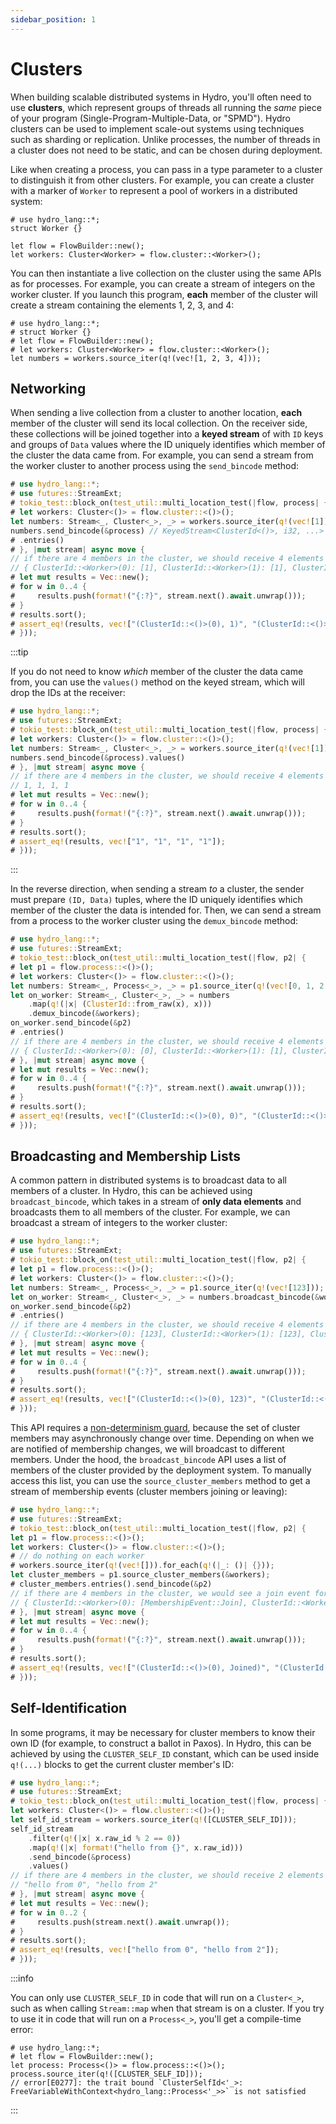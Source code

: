 ```yaml
---
sidebar_position: 1
---
```


# Clusters
When building scalable distributed systems in Hydro, you'll often need to use **clusters**, which represent groups of threads all running the _same_ piece of your program (Single-Program-Multiple-Data, or "SPMD"). Hydro clusters can be used to implement scale-out systems using techniques such as sharding or replication. Unlike processes, the number of threads in a cluster does not need to be static, and can be chosen during deployment.

Like when creating a process, you can pass in a type parameter to a cluster to distinguish it from other clusters. For example, you can create a cluster with a marker of `Worker` to represent a pool of workers in a distributed system:

```rust,no_run
# use hydro_lang::*;
struct Worker {}

let flow = FlowBuilder::new();
let workers: Cluster<Worker> = flow.cluster::<Worker>();
```

You can then instantiate a live collection on the cluster using the same APIs as for processes. For example, you can create a stream of integers on the worker cluster. If you launch this program, **each** member of the cluster will create a stream containing the elements 1, 2, 3, and 4:

```rust,no_run
# use hydro_lang::*;
# struct Worker {}
# let flow = FlowBuilder::new();
# let workers: Cluster<Worker> = flow.cluster::<Worker>();
let numbers = workers.source_iter(q!(vec![1, 2, 3, 4]));
```

## Networking
When sending a live collection from a cluster to another location, **each** member of the cluster will send its local collection. On the receiver side, these collections will be joined together into a **keyed stream** of with `ID` keys and groups of  `Data` values where the ID uniquely identifies which member of the cluster the data came from. For example, you can send a stream from the worker cluster to another process using the `send_bincode` method:

```rust
# use hydro_lang::*;
# use futures::StreamExt;
# tokio_test::block_on(test_util::multi_location_test(|flow, process| {
# let workers: Cluster<()> = flow.cluster::<()>();
let numbers: Stream<_, Cluster<_>, _> = workers.source_iter(q!(vec![1]));
numbers.send_bincode(&process) // KeyedStream<ClusterId<()>, i32, ...>
# .entries()
# }, |mut stream| async move {
// if there are 4 members in the cluster, we should receive 4 elements
// { ClusterId::<Worker>(0): [1], ClusterId::<Worker>(1): [1], ClusterId::<Worker>(2): [1], ClusterId::<Worker>(3): [1] }
# let mut results = Vec::new();
# for w in 0..4 {
#     results.push(format!("{:?}", stream.next().await.unwrap()));
# }
# results.sort();
# assert_eq!(results, vec!["(ClusterId::<()>(0), 1)", "(ClusterId::<()>(1), 1)", "(ClusterId::<()>(2), 1)", "(ClusterId::<()>(3), 1)"]);
# }));
```

:::tip

If you do not need to know _which_ member of the cluster the data came from, you can use the `values()` method on the keyed stream, which will drop the IDs at the receiver:

```rust
# use hydro_lang::*;
# use futures::StreamExt;
# tokio_test::block_on(test_util::multi_location_test(|flow, process| {
# let workers: Cluster<()> = flow.cluster::<()>();
let numbers: Stream<_, Cluster<_>, _> = workers.source_iter(q!(vec![1]));
numbers.send_bincode(&process).values()
# }, |mut stream| async move {
// if there are 4 members in the cluster, we should receive 4 elements
// 1, 1, 1, 1
# let mut results = Vec::new();
# for w in 0..4 {
#     results.push(format!("{:?}", stream.next().await.unwrap()));
# }
# results.sort();
# assert_eq!(results, vec!["1", "1", "1", "1"]);
# }));
```

:::

In the reverse direction, when sending a stream _to_ a cluster, the sender must prepare `(ID, Data)` tuples, where the ID uniquely identifies which member of the cluster the data is intended for. Then, we can send a stream from a process to the worker cluster using the `demux_bincode` method:

```rust
# use hydro_lang::*;
# use futures::StreamExt;
# tokio_test::block_on(test_util::multi_location_test(|flow, p2| {
# let p1 = flow.process::<()>();
# let workers: Cluster<()> = flow.cluster::<()>();
let numbers: Stream<_, Process<_>, _> = p1.source_iter(q!(vec![0, 1, 2, 3]));
let on_worker: Stream<_, Cluster<_>, _> = numbers
    .map(q!(|x| (ClusterId::from_raw(x), x)))
    .demux_bincode(&workers);
on_worker.send_bincode(&p2)
# .entries()
// if there are 4 members in the cluster, we should receive 4 elements
// { ClusterId::<Worker>(0): [0], ClusterId::<Worker>(1): [1], ClusterId::<Worker>(2): [2], ClusterId::<Worker>(3): [3] }
# }, |mut stream| async move {
# let mut results = Vec::new();
# for w in 0..4 {
#     results.push(format!("{:?}", stream.next().await.unwrap()));
# }
# results.sort();
# assert_eq!(results, vec!["(ClusterId::<()>(0), 0)", "(ClusterId::<()>(1), 1)", "(ClusterId::<()>(2), 2)", "(ClusterId::<()>(3), 3)"]);
# }));
```

## Broadcasting and Membership Lists
A common pattern in distributed systems is to broadcast data to all members of a cluster. In Hydro, this can be achieved using `broadcast_bincode`, which takes in a stream of **only data elements** and broadcasts them to all members of the cluster. For example, we can broadcast a stream of integers to the worker cluster:

```rust
# use hydro_lang::*;
# use futures::StreamExt;
# tokio_test::block_on(test_util::multi_location_test(|flow, p2| {
# let p1 = flow.process::<()>();
# let workers: Cluster<()> = flow.cluster::<()>();
let numbers: Stream<_, Process<_>, _> = p1.source_iter(q!(vec![123]));
let on_worker: Stream<_, Cluster<_>, _> = numbers.broadcast_bincode(&workers, nondet!(/** assuming stable membership */));
on_worker.send_bincode(&p2)
# .entries()
// if there are 4 members in the cluster, we should receive 4 elements
// { ClusterId::<Worker>(0): [123], ClusterId::<Worker>(1): [123], ClusterId::<Worker>(2): [123, ClusterId::<Worker>(3): [123] }
# }, |mut stream| async move {
# let mut results = Vec::new();
# for w in 0..4 {
#     results.push(format!("{:?}", stream.next().await.unwrap()));
# }
# results.sort();
# assert_eq!(results, vec!["(ClusterId::<()>(0), 123)", "(ClusterId::<()>(1), 123)", "(ClusterId::<()>(2), 123)", "(ClusterId::<()>(3), 123)"]);
# }));
```

This API requires a [non-determinism guard](../live-collections/determinism.md#unsafe-operations-in-hydro), because the set of cluster members may asynchronously change over time. Depending on when we are notified of membership changes, we will broadcast to different members. Under the hood, the `broadcast_bincode` API uses a list of members of the cluster provided by the deployment system. To manually access this list, you can use the `source_cluster_members` method to get a stream of membership events (cluster members joining or leaving):

```rust
# use hydro_lang::*;
# use futures::StreamExt;
# tokio_test::block_on(test_util::multi_location_test(|flow, p2| {
let p1 = flow.process::<()>();
let workers: Cluster<()> = flow.cluster::<()>();
# // do nothing on each worker
# workers.source_iter(q!(vec![])).for_each(q!(|_: ()| {}));
let cluster_members = p1.source_cluster_members(&workers);
# cluster_members.entries().send_bincode(&p2)
// if there are 4 members in the cluster, we would see a join event for each
// { ClusterId::<Worker>(0): [MembershipEvent::Join], ClusterId::<Worker>(2): [MembershipEvent::Join], ... }
# }, |mut stream| async move {
# let mut results = Vec::new();
# for w in 0..4 {
#     results.push(format!("{:?}", stream.next().await.unwrap()));
# }
# results.sort();
# assert_eq!(results, vec!["(ClusterId::<()>(0), Joined)", "(ClusterId::<()>(1), Joined)", "(ClusterId::<()>(2), Joined)", "(ClusterId::<()>(3), Joined)"]);
# }));
```

## Self-Identification
In some programs, it may be necessary for cluster members to know their own ID (for example, to construct a ballot in Paxos). In Hydro, this can be achieved by using the `CLUSTER_SELF_ID` constant, which can be used inside `q!(...)` blocks to get the current cluster member's ID:

```rust
# use hydro_lang::*;
# use futures::StreamExt;
# tokio_test::block_on(test_util::multi_location_test(|flow, process| {
let workers: Cluster<()> = flow.cluster::<()>();
let self_id_stream = workers.source_iter(q!([CLUSTER_SELF_ID]));
self_id_stream
    .filter(q!(|x| x.raw_id % 2 == 0))
    .map(q!(|x| format!("hello from {}", x.raw_id)))
    .send_bincode(&process)
    .values()
// if there are 4 members in the cluster, we should receive 2 elements
// "hello from 0", "hello from 2"
# }, |mut stream| async move {
# let mut results = Vec::new();
# for w in 0..2 {
#     results.push(stream.next().await.unwrap());
# }
# results.sort();
# assert_eq!(results, vec!["hello from 0", "hello from 2"]);
# }));
```

:::info

You can only use `CLUSTER_SELF_ID` in code that will run on a `Cluster<_>`, such as when calling `Stream::map` when that stream is on a cluster. If you try to use it in code that will run on a `Process<_>`, you'll get a compile-time error:

```compile_fail
# use hydro_lang::*;
# let flow = FlowBuilder::new();
let process: Process<()> = flow.process::<()>();
process.source_iter(q!([CLUSTER_SELF_ID]));
// error[E0277]: the trait bound `ClusterSelfId<'_>: FreeVariableWithContext<hydro_lang::Process<'_>>` is not satisfied
```

:::
